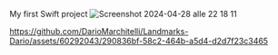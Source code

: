 My first Swift project
![Screenshot 2024-04-28 alle 22 18 11](https://github.com/DarioMarchitelli/Landmarks-Dario/assets/60292043/4cca6eb6-f576-484a-b02e-92b933b29f6e)


https://github.com/DarioMarchitelli/Landmarks-Dario/assets/60292043/290836bf-58c2-464b-a5d4-d2d7f23c3465

